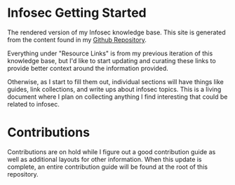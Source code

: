 # Infosec Getting Started
The rendered version of my Infosec knowledge base. This site is generated from the content found in my [Github Repository](https://github.com/gradiuscypher/infosec_getting_started).

Everything under "Resource Links" is from my previous iteration of this knowledge base, but I'd like to start updating and curating these links to provide better context around the information provided.

Otherwise, as I start to fill them out, individual sections will have things like guides, link collections, and write ups about infosec topics. This is a living document where I plan on collecting anything I find interesting that could be related to infosec.

# Contributions
Contributions are on hold while I figure out a good contribution guide as well as additional layouts for other information. When this update is complete, an entire contribution guide will be found at the root of this repository.
